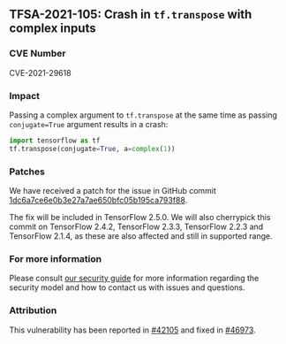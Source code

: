 ## TFSA-2021-105: Crash in `tf.transpose` with complex inputs

### CVE Number
CVE-2021-29618

### Impact
Passing a complex argument to `tf.transpose` at the same time as passing
`conjugate=True` argument results in a crash:

```python
import tensorflow as tf
tf.transpose(conjugate=True, a=complex(1))
```

### Patches
We have received a patch for the issue in GitHub commit
[1dc6a7ce6e0b3e27a7ae650bfc05b195ca793f88](https://github.com/galeone/tensorflow/commit/1dc6a7ce6e0b3e27a7ae650bfc05b195ca793f88).

The fix will be included in TensorFlow 2.5.0. We will also cherrypick this
commit on TensorFlow 2.4.2, TensorFlow 2.3.3, TensorFlow 2.2.3 and TensorFlow
2.1.4, as these are also affected and still in supported range.

### For more information
Please consult [our security
guide](https://github.com/galeone/tensorflow/blob/master/SECURITY.md) for
more information regarding the security model and how to contact us with issues
and questions.

### Attribution
This vulnerability has been reported in
[#42105](https://github.com/tensorflow/issues/42105) and fixed in
[#46973](https://github.com/tensorflow/issues/46973).
